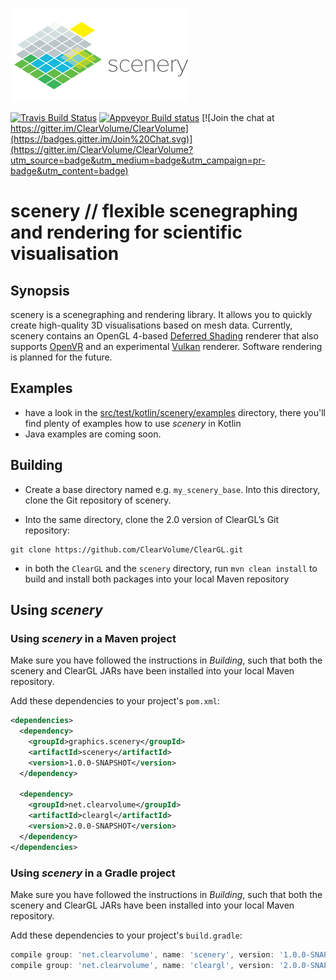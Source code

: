 [![scenery logo](./artwork/logo-light-small.png)](./artwork/logo-light.png)

[![Travis Build Status](https://travis-ci.org/ClearVolume/scenery.svg?branch=master)](https://travis-ci.org/ClearVolume/scenery) [![Appveyor Build status](https://ci.appveyor.com/api/projects/status/vysiatrptqas4cfy?svg=true)](https://ci.appveyor.com/project/skalarproduktraum/scenery)  [![Join the chat at https://gitter.im/ClearVolume/ClearVolume](https://badges.gitter.im/Join%20Chat.svg)](https://gitter.im/ClearVolume/ClearVolume?utm_source=badge&utm_medium=badge&utm_campaign=pr-badge&utm_content=badge)

# scenery  // flexible scenegraphing and rendering for scientific visualisation

## Synopsis

scenery is a scenegraphing and rendering library. It allows you to quickly create high-quality 3D visualisations based on mesh data. Currently, scenery contains an OpenGL 4-based [Deferred Shading](https://en.wikipedia.org/wiki/Deferred_Shading) renderer that also supports [OpenVR](https://github.com/ValveSoftware/openvr) and an experimental [Vulkan](https://www.khronos.org/vulkan) renderer. Software rendering is planned for the future.

## Examples

* have a look in the [src/test/kotlin/scenery/examples](./src/test/kotlin/scenery/tests/examples) directory, there you'll find plenty of examples how to use _scenery_ in Kotlin
* Java examples are coming soon.

## Building

- Create a base directory named e.g. `my_scenery_base`. Into this directory, clone the Git repository of scenery.

- Into the same directory, clone the 2.0 version of ClearGL’s Git repository: 
```shell
git clone https://github.com/ClearVolume/ClearGL.git
```

- in both the `ClearGL` and the `scenery` directory, run `mvn clean install` to build and install both packages into your local Maven repository

## Using _scenery_

### Using _scenery_ in a Maven project

Make sure you have followed the instructions in _Building_, such that both the scenery and ClearGL JARs have been installed into your local Maven repository.

Add these dependencies to your project's `pom.xml`:
```xml
<dependencies>
  <dependency>
    <groupId>graphics.scenery</groupId>
    <artifactId>scenery</artifactId>
    <version>1.0.0-SNAPSHOT</version>
  </dependency>

  <dependency>
    <groupId>net.clearvolume</groupId>
    <artifactId>cleargl</artifactId>
    <version>2.0.0-SNAPSHOT</version>
  </dependency>
</dependencies>
```

### Using _scenery_ in a Gradle project

Make sure you have followed the instructions in _Building_, such that both the scenery and ClearGL JARs have been installed into your local Maven repository.

Add these dependencies to your project's `build.gradle`:
```groovy
compile group: 'net.clearvolume', name: 'scenery', version: '1.0.0-SNAPSHOT'
compile group: 'net.clearvolume', name: 'cleargl', version: '2.0.0-SNAPSHOT'
```
